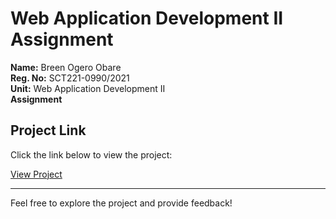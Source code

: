 # Web Application Development II Assignment

**Name:** Breen Ogero Obare  
**Reg. No:** SCT221-0990/2021  
**Unit:** Web Application Development II  
**Assignment**

## Project Link

Click the link below to view the project:

[View Project](https://raw.githack.com/breenobare/WebDev-II/main/Assighnment/index.html)

---

Feel free to explore the project and provide feedback!

